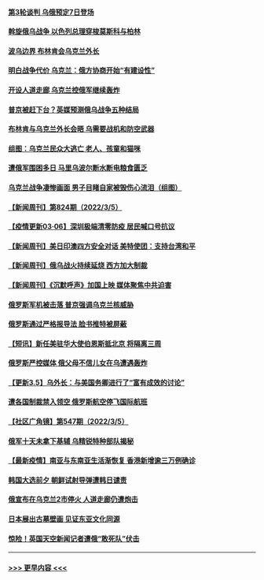 #### [第3轮谈判 乌俄预定7日登场](../pages/prog202/a103365934.md?t=03061401) 
#### [斡旋俄乌战争 以色列总理穿梭莫斯科与柏林](../pages/prog202/a103365882.md?t=03061401) 
#### [波乌边界 布林肯会乌克兰外长](../pages/prog202/a103365859.md?t=03061401) 
#### [明白战争代价 乌克兰：俄方协商开始“有建设性”](../pages/prog202/a103365827.md?t=03061401) 
#### [开设人道走廊 乌克兰控俄军继续轰炸](../pages/prog202/a103365493.md?t=03061401) 
#### [普京被赶下台？英媒预测俄乌战争五种结局](../pages/prog202/a103365802.md?t=03061401) 
#### [布林肯与乌克兰外长会晤 乌需要战机和防空武器](../pages/prog202/a103365771.md?t=03061401) 
#### [组图：乌克兰民众大逃亡 老人、孩童和猫咪](../pages/prog202/a103365211.md?t=03061401) 
#### [遭俄军围困多日 马里乌波尔断水断电粮食匮乏](../pages/prog202/a103365553.md?t=03061401) 
#### [乌克兰战争凄惨画面 男子目睹自家被毁伤心流泪（组图）](../pages/prog202/a103365266.md?t=03061401) 
#### [【新闻周刊】第824期（2022/3/5）](../pages/prog202/a103365749.md?t=03061401) 
#### [【疫情更新03·06】深圳极端清零防疫 居民喊口号抗议](../pages/prog202/a103360523.md?t=03061401) 
#### [【新闻周刊】美日印澳四方安全对话 美特使团：支持台湾和平](../pages/prog202/a103365628.md?t=03061401) 
#### [【新闻周刊】俄乌战火持续延烧 西方加大制裁](../pages/prog202/a103365621.md?t=03061401) 
#### [【新闻周刊】《沉默呼声》加国上映 媒体聚焦中共迫害](../pages/prog202/a103365637.md?t=03061401) 
#### [俄罗斯军机被击落 普京强调乌克兰核威胁](../pages/prog202/a103365606.md?t=03061401) 
#### [俄罗斯通过严格报导法 脸书推特被屏蔽](../pages/prog202/a103365598.md?t=03061401) 
#### [【短讯】新任美驻华大使伯恩斯抵北京 将隔离三周](../pages/prog202/a103365587.md?t=03061401) 
#### [俄罗斯严控媒体 俄父母不信儿女在乌遭遇轰炸](../pages/prog202/a103365550.md?t=03061401) 
#### [【更新3.5】乌外长：与美国务卿进行了“富有成效的讨论”](../pages/prog202/a103364809.md?t=03061401) 
#### [遭各国制裁禁入领空 俄罗斯航空停飞国际航班](../pages/prog202/a103365516.md?t=03061401) 
#### [【社区广角镜】第547期（2022/3/5）](../pages/prog202/a103365472.md?t=03061401) 
#### [俄军十天未拿下基辅 乌精锐特种部队揭秘](../pages/prog202/a103365434.md?t=03061401) 
#### [【最新疫情】南亚与东南亚生活渐恢复 香港新增逾三万例确诊](../pages/prog202/a103365402.md?t=03061401) 
#### [韩国大选前夕 朝鲜试射导弹遭韩日谴责](../pages/prog202/a103365389.md?t=03061401) 
#### [俄宣布在乌克兰2市停火 人道走廊仍遭炮击](../pages/prog202/a103365370.md?t=03061401) 
#### [日本展出古墓壁画 见证东亚文化同源](../pages/prog202/a103365342.md?t=03061401) 
#### [惊险！英国天空新闻记者遭俄“敢死队”伏击](../pages/prog202/a103365230.md?t=03061401) 

----
#### [ >>> 更早内容 <<< ](../indexes/prog202-earlier.md)
